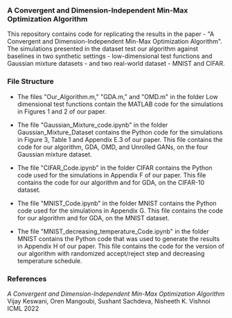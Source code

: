### A Convergent and Dimension-Independent Min-Max Optimization Algorithm

This repository contains code for replicating the results in the paper - "A Convergent and Dimension-Independent Min-Max Optimization Algorithm".
The simulations presented in the dataset test our algorithm against baselines in two synthetic settings - low-dimensional test functions and Gaussian mixture datasets - and two real-world dataset - MNIST and CIFAR. 

### File Structure

- The files "Our_Algorithm.m,"   "GDA.m," and "OMD.m" in the folder Low dimensional test functions contain the MATLAB code for the simulations in Figures 1 and 2 of our paper.

- The file "Gaussian_Mixture_code.ipynb" in the folder Gaussian_Mixture_Dataset contains the Python code for the simulations in Figure 3, Table 1 and Appendix E.3 of our paper. This file contains the code for our algorithm, GDA, OMD, and Unrolled GANs, on the four Gaussian mixture dataset.

- The file "CIFAR_Code.ipynb" in the folder CIFAR contains the Python code used for the simulations in Appendix F of our paper. This file contains the code for our algorithm and for GDA, on the CIFAR-10 dataset.

- The file "MNIST_Code.ipynb" in the folder MNIST contains the Python  code used for the simulations in Appendix G. This file contains the code for our algorithm and for GDA, on the MNIST dataset.

- The file "MNIST_decreasing_temperature_Code.ipynb" in the folder MNIST contains the  Python code that was used to generate the results in Appendix H of our paper. This file contains the code for the version of our algorithm with randomized accept/reject step and decreasing temperature schedule.


### References

*A Convergent and Dimension-Independent Min-Max Optimization Algorithm* <br>
Vijay Keswani, Oren Mangoubi, Sushant Sachdeva, Nisheeth K. Vishnoi <br>
ICML 2022




